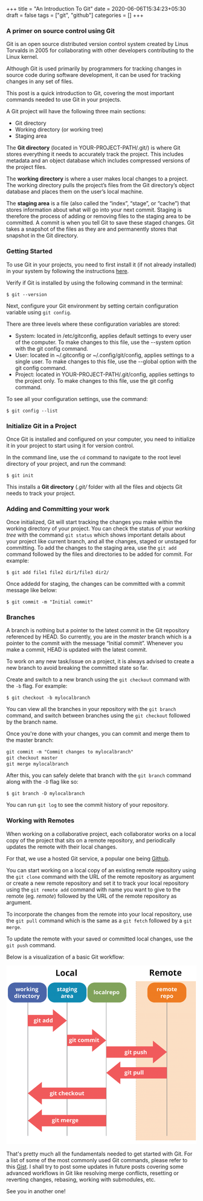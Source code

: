 +++
title = "An Introduction To Git"
date = 2020-06-06T15:34:23+05:30
draft = false
tags = ["git", "github"]
categories = []
+++
### A primer on source control using Git

Git is an open source distributed version control system created by Linus Torvalds in 2005 for collaborating with other developers contributing to the Linux kernel.

Although Git is used primarily by programmers for tracking changes in source code during software development, it can be used for tracking changes in any set of files.

This post is a quick introduction to Git, covering the most important commands needed to use Git in your projects.

A Git project will have the following three main sections:

- Git directory
- Working directory (or working tree)
- Staging area

The **Git directory** (located in YOUR-PROJECT-PATH/.git/) is where Git stores everything it needs to accurately track the project. This includes metadata and an object database which includes compressed versions of the project files.

The **working directory** is where a user makes local changes to a project. The working directory pulls the project’s files from the Git directory’s object database and places them on the user’s local machine.

The **staging area** is a file (also called the “index”, “stage”, or “cache”) that stores information about what will go into your next commit. Staging is therefore the process of adding or removing files to the staging area to be committed. A commit is when you tell Git to save these staged changes. Git takes a snapshot of the files as they are and permanently stores that snapshot in the Git directory.

### Getting Started

To use Git in your projects, you need to first install it (if not already installed) in your system by following the instructions [here](https://git-scm.com/book/en/v2/Getting-Started-Installing-Git).

Verify if Git is installed by using the following command in the terminal:
```
$ git --version
```

Next, configure your Git environment by setting certain configuration variable using `git config`.

There are three levels where these configuration variables are stored:

- System: located in /etc/gitconfig, applies default settings to every user of the computer. To make changes to this file, use the --system option with the git config command.
- User: located in ~/.gitconfig or ~/.config/git/config, applies settings to a single user. To make changes to this file, use the --global option with the git config command.
- Project: located in YOUR-PROJECT-PATH/.git/config, applies settings to the project only. To make changes to this file, use the git config command.

To see all your configuration settings, use the command:
```
$ git config --list
```

### Initialize Git in a Project

Once Git is installed and configured on your computer, you need to initialize it in your project to start using it for version control.

In the command line, use the `cd` command to navigate to the root level directory of your project, and run the command:
```
$ git init
```
This installs a **Git directory** (_.git/_ folder with all the files and objects Git needs to track your project.

### Adding and Committing your work

Once initialized, Git will start tracking the changes you make within the working directory of your project. You can check the status of your _working tree_ with the command `git status` which shows important details about your project like current branch, and all the changes, staged or unstaged for committing.
To add the changes to the staging area, use the `git add` command followed by the files and directories to be added for commit.
For example:
```
$ git add file1 file2 dir1/file3 dir2/
```

Once addedd for staging, the changes can be committed with a commit message like below:
```
$ git commit -m "Initial commit"
```

### Branches

A branch is nothing but a pointer to the latest commit in the Git repository referenced by HEAD. So currently, you are in the _master_ branch which is a pointer to the commit with the message “Initial commit”. Whenever you make a commit, HEAD is updated with the latest commit.

To work on any new task/issue on a project, it is always advised to create a new branch to avoid breaking the committed state so far.

Create and switch to a new branch using the `git checkout` command with the `-b` flag. For example:
```
$ git checkout -b mylocalbranch
```

You can view all the branches in your repository with the `git branch` command, and switch between branches using the `git checkout` followed by the branch name.

Once you're done with your changes, you can commit and merge them to the master branch:
```
git commit -m "Commit changes to mylocalbranch"
git checkout master
git merge mylocalbranch
```
After this, you can safely delete that branch with the `git branch` command along with the `-D` flag like so:
```
$ git branch -D mylocalbranch
```
You can run `git log` to see the commit history of your repository.

### Working with Remotes

When working on a collaborative project, each collaborator works on a local copy of the project that sits on a remote repository, and periodically updates the remote with their local changes.

For that, we use a hosted Git service, a popular one being [Github](https://github.com).

You can start working on a local copy of an existing remote repository using the `git clone` command with the URL of the remote repository as argument or create a new remote repository and set it to track your local repository using the `git remote add` command with name you want to give to the remote (eg. _remote_) followed by the URL of the remote repository as argument.

To incorporate the changes from the remote into your local repository, use the `git pull` command which is the same as a `git fetch` followed by a `git merge`.

To update the remote with your saved or committed local changes, use the `git push` command.

Below is a visualization of a basic Git workflow:

![Git Overview](https://raw.githubusercontent.com/adbose/assets/master/git_overview.png)

That's pretty much all the fundamentals needed to get started with Git. For a list of some of the most commonly used Git commands, please refer to this [Gist](https://gist.github.com/adbose/e24ba1754cce1a02e2cfd807d7a06e9c). I shall try to post some updates in future posts covering some advanced workflows in Git like resolving merge conflicts, resetting or reverting changes, rebasing, working with submodules, etc.

See you in another one!
